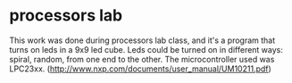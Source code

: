 # processors lab
This work was done during processors lab class, and it's a program that turns on leds in a 9x9 led cube. Leds could be turned on in different ways: spiral, random, from one end to the other. The microcontroller used was LPC23xx. (http://www.nxp.com/documents/user_manual/UM10211.pdf)
